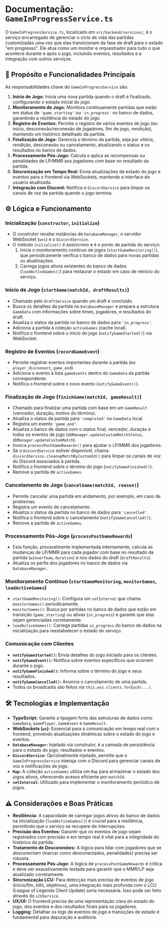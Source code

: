 # Documentação: `GameInProgressService.ts`

O `GameInProgressService.ts`, localizado em `src/backend/services/`, é o serviço encarregado de gerenciar o ciclo de vida das partidas customizadas uma vez que elas transicionam da fase de draft para o estado "em progresso". Ele atua como um monitor e orquestrador para tudo o que acontece durante e após o jogo, incluindo eventos, resultados e a integração com outros serviços.

## 🎯 Propósito e Funcionalidades Principais

As responsabilidades chave do `GameInProgressService` são:

1. **Início de Jogo:** Inicia uma nova partida quando o draft é finalizado, configurando o estado inicial do jogo.
2. **Monitoramento de Jogo:** Monitora continuamente partidas que estão em status de `'game_starting'` ou `'in_progress'` no banco de dados, garantindo a resiliência do estado do jogo.
3. **Registro de Eventos:** Permite o registro de vários eventos de jogo (ex: início, desconexão/reconexão de jogadores, fim de jogo, rendição), mantendo um histórico detalhado da partida.
4. **Finalização de Jogo:** Gerencia o término da partida, seja por vitória, rendição, desconexão ou cancelamento, atualizando o status e os resultados no banco de dados.
5. **Processamento Pós-Jogo:** Calcula e aplica as recompensas ou penalidades de LP/MMR aos jogadores com base no resultado da partida.
6. **Sincronização em Tempo Real:** Envia atualizações de estado do jogo e eventos para o frontend via WebSockets, mantendo a interface do usuário atualizada.
7. **Integração com Discord:** Notifica o `DiscordService` para limpar os canais de voz da partida quando o jogo termina.

## ⚙️ Lógica e Funcionamento

### Inicialização (`constructor`, `initialize`)

* O construtor recebe instâncias de `DatabaseManager`, o servidor WebSocket (`wss`) e o `DiscordService`.
* O método `initialize()` é assíncrono e é o ponto de partida do serviço:
    1. Inicia o monitoramento contínuo de jogos (`startGameMonitoring()`), que periodicamente verifica o banco de dados para novas partidas ou atualizações.
    2. Carrega jogos ativos existentes do banco de dados (`loadActiveGames()`) para restaurar o estado em caso de reinício do serviço.

### Início de Jogo (`startGame(matchId, draftResults)`)

* Chamado pelo `DraftService` quando um draft é concluído.
* Busca os detalhes da partida no `DatabaseManager` e prepara a estrutura `GameData` com informações sobre times, jogadores, e resultados do draft.
* Atualiza o status da partida no banco de dados para `'in_progress'`.
* Adiciona a partida à coleção `activeGames` (cache local).
* Notifica o frontend sobre o início do jogo (`notifyGameStarted()`) via WebSocket.

### Registro de Eventos (`recordGameEvent`)

* Permite registrar eventos importantes durante a partida (ex: `player_disconnect`, `game_end`).
* Adiciona o evento à lista `gameEvents` dentro do `GameData` da partida correspondente.
* Notifica o frontend sobre o novo evento (`notifyGameEvent()`).

### Finalização de Jogo (`finishGame(matchId, gameResult)`)

* Chamado para finalizar uma partida com base em um `GameResult` (vencedor, duração, motivo do término).
* Atualiza o status da partida para `'completed'` no `GameData` local.
* Registra um evento `'game_end'`.
* Atualiza o banco de dados com o status final, vencedor, duração e todos os eventos de jogo (`dbManager.updateCustomMatchStatus`, `dbManager.updateCustomMatch`).
* Invoca `processPostGameRewards()` para ajustar o LP/MMR dos jogadores.
* Se o `DiscordService` estiver disponível, chama `discordService.cleanupMatchByCustomId()` para limpar os canais de voz do Discord associados à partida.
* Notifica o frontend sobre o término do jogo (`notifyGameFinished()`).
* Remove a partida de `activeGames`.

### Cancelamento de Jogo (`cancelGame(matchId, reason)`)

* Permite cancelar uma partida em andamento, por exemplo, em caso de problemas.
* Registra um evento de cancelamento.
* Atualiza o status da partida no banco de dados para `'cancelled'`.
* Notifica o frontend sobre o cancelamento (`notifyGameCancelled()`).
* Remove a partida de `activeGames`.

### Processamento Pós-Jogo (`processPostGameRewards`)

* Esta função, provavelmente implementada internamente, calcula as mudanças de LP/MMR para cada jogador com base no resultado da partida (`winnerTeam`, `duration`) e nos dados do draft (`draftResults`).
* Atualiza os perfis dos jogadores no banco de dados via `DatabaseManager`.

### Monitoramento Contínuo (`startGameMonitoring`, `monitorGames`, `loadActiveGames`)

* `startGameMonitoring()`: Configura um `setInterval` que chama `monitorGames()` periodicamente.
* `monitorGames()`: Busca por partidas no banco de dados que estão em transição (`game_starting`) ou ativas (`in_progress`) e garante que elas sejam gerenciadas corretamente.
* `loadActiveGames()`: Carrega partidas `in_progress` do banco de dados na inicialização para reestabelecer o estado do serviço.

### Comunicação com Clientes

* **`notifyGameStarted()`:** Envia detalhes do jogo iniciado para os clientes.
* **`notifyGameEvent()`:** Notifica sobre eventos específicos que ocorrem durante o jogo.
* **`notifyGameFinished()`:** Informa sobre o término do jogo e seus resultados.
* **`notifyGameCancelled()`:** Anuncia o cancelamento de uma partida.
* Todos os broadcasts são feitos via `this.wss.clients.forEach(...)`.

## 🛠️ Tecnologias e Implementação

* **TypeScript:** Garante a tipagem forte das estruturas de dados como `GameData`, `GamePlayer`, `GameEvent` e `GameResult`.
* **WebSockets (`ws`):** Essencial para a comunicação em tempo real com o frontend, provendo atualizações dinâmicas sobre o estado do jogo e eventos.
* **`DatabaseManager`:** Injetado via construtor, é a camada de persistência para o estado do jogo, resultados e eventos.
* **`DiscordService`:** Opcionalmente injetado, permite que o `GameInProgressService` interaja com o Discord para gerenciar canais de voz e notificações de jogo.
* **`Map`:** A coleção `activeGames` utiliza um `Map` para armazenar o estado dos jogos ativos, oferecendo acesso eficiente por `matchId`.
* **`setInterval`:** Utilizado para implementar o monitoramento periódico de jogos.

## ⚠️ Considerações e Boas Práticas

* **Resiliência:** A capacidade de carregar jogos ativos do banco de dados na inicialização (`loadActiveGames()`) é crucial para a resiliência, permitindo que o serviço se recupere de interrupções.
* **Precisão dos Eventos:** Garantir que os eventos de jogo sejam registrados com precisão e em tempo real é vital para a integridade do histórico da partida.
* **Tratamento de Desconexões:** A lógica para lidar com jogadores que se desconectam (marcar como desconectados, penalidades) precisa ser robusta.
* **Processamento Pós-Jogo:** A lógica de `processPostGameRewards` é crítica e deve ser exaustivamente testada para garantir que o MMR/LP seja atualizado corretamente.
* **Sincronização LCU:** Para detecção mais precisa de eventos de jogo (início/fim, kills, objetivos), uma integração mais profunda com o LCU (League of Legends Client Update) seria necessária. Isso pode ser feito através do `LCUService`.
* **UX/UI:** O frontend precisa de uma representação clara do estado do jogo, dos eventos e dos resultados finais para os jogadores.
* **Logging:** Detalhar os logs de eventos de jogo e transições de estado é fundamental para depuração e auditoria.
